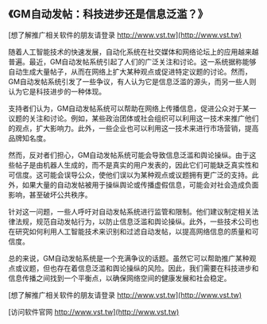 ## **《GM自动发帖：科技进步还是信息泛滥？》**

[想了解推广相关软件的朋友请登录 http://www.vst.tw](http://www.vst.tw)

随着人工智能技术的快速发展，自动化系统在社交媒体和网络论坛上的应用越来越普遍。最近，GM自动发帖系统引起了人们的广泛关注和讨论。这一系统据称能够自动生成大量帖子，从而在网络上扩大某种观点或促进特定议题的讨论。然而，GM自动发帖系统引发了一些争议，有人认为它是信息泛滥的源头，而另一些人则认为它是科技进步的一种体现。

支持者们认为，GM自动发帖系统可以帮助在网络上传播信息，促进公众对于某一议题的关注和讨论。例如，某些政治团体或社会组织可以利用这一技术来推广他们的观点，扩大影响力。此外，一些企业也可以利用这一技术来进行市场营销，提高品牌知名度。

然而，反对者们担心，GM自动发帖系统可能会导致信息泛滥和舆论操纵。由于这些帖子是由机器人生成的，而不是真实的用户发表的，因此它们可能缺乏真实性和可信度。这可能会误导公众，使他们误以为某种观点或议题拥有更广泛的支持。此外，如果大量的自动发帖被用于操纵舆论或传播虚假信息，可能会对社会造成负面影响，甚至破坏公共秩序。

针对这一问题，一些人呼吁对自动发帖系统进行监管和限制。他们建议制定相关法律法规，规范自动发帖行为，以防止信息泛滥和舆论操纵。此外，一些技术公司也在研究如何利用人工智能技术来识别和过滤自动发帖，以提高网络信息的质量和可信度。

总的来说，GM自动发帖系统是一个充满争议的话题。虽然它可以帮助推广某种观点或议题，但也存在着信息泛滥和舆论操纵的风险。因此，我们需要在科技进步和信息传播之间找到一个平衡点，以确保网络空间的健康发展和社会稳定。

[想了解推广相关软件的朋友请登录 http://www.vst.tw](http://www.vst.tw)


[访问软件官网 http://www.vst.tw](http://www.vst.tw)
